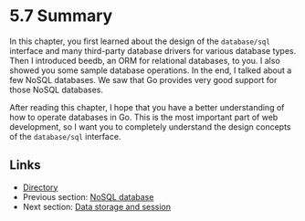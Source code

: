 # 5.7 Summary

In this chapter, you first learned about the design of the `database/sql` interface and many third-party database drivers for various database types. Then I introduced beedb, an ORM for relational databases, to you. I also showed you some sample database operations. In the end, I talked about a few NoSQL databases. We saw that Go provides very good support for those NoSQL databases.

After reading this chapter, I hope that you have a better understanding of how to operate databases in Go. This is the most important part of web development, so I want you to completely understand the design concepts of the `database/sql` interface.

## Links

- [Directory](build-web-application-with-golang-en.md)
- Previous section: [NoSQL database](05.6.md)
- Next section: [Data storage and session](myBrain/ЯП%20и%20не%20только/go.md/en/06.0.md)
